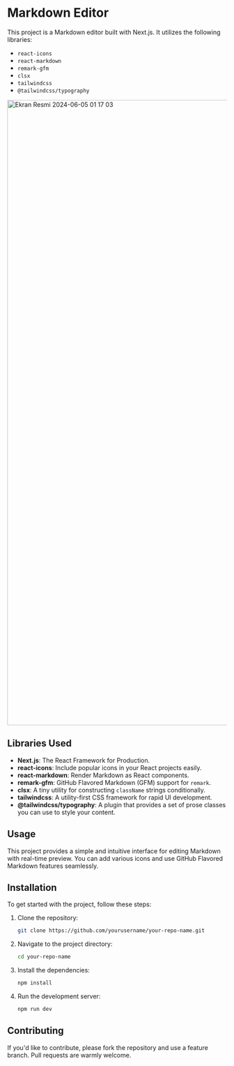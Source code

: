 # Markdown Editor

This project is a Markdown editor built with Next.js. It utilizes the following libraries:

- `react-icons`
- `react-markdown`
- `remark-gfm`
- `clsx`
- `tailwindcss`
- `@tailwindcss/typography`
<img width="1434" alt="Ekran Resmi 2024-06-05 01 17 03" src="https://github.com/elinoza/markdown-editor/assets/72200043/8c4a0124-8af0-4805-941a-567b89600b21">

## Libraries Used

- **Next.js**: The React Framework for Production.
- **react-icons**: Include popular icons in your React projects easily.
- **react-markdown**: Render Markdown as React components.
- **remark-gfm**: GitHub Flavored Markdown (GFM) support for `remark`.
- **clsx**: A tiny utility for constructing `className` strings conditionally.
- **tailwindcss**: A utility-first CSS framework for rapid UI development.
- **@tailwindcss/typography**: A plugin that provides a set of prose classes you can use to style your content.

## Usage

This project provides a simple and intuitive interface for editing Markdown with real-time preview. You can add various icons and use GitHub Flavored Markdown features seamlessly.
## Installation

To get started with the project, follow these steps:

1. Clone the repository:
    ```bash
    git clone https://github.com/yourusername/your-repo-name.git
    ```
2. Navigate to the project directory:
    ```bash
    cd your-repo-name
    ```
3. Install the dependencies:
    ```bash
    npm install
    ```
4. Run the development server:
    ```bash
    npm run dev
    ```


## Contributing

If you'd like to contribute, please fork the repository and use a feature branch. Pull requests are warmly welcome.
